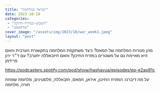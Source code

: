 ```yaml
---
title: "ישראל במלחמה"
date: 2023-10-19
categories: 
 - "השבוע-במזרח-התיכון"
 - "פודקאסט"
cover_image: "/assets/img/2023/10/war_week1.jpeg"
layout: "post"
---
```


מהן מטרות המלחמה של חמאס? כיצד משתקפת המלחמה בתקשורת הערבית והאם היא מאיימת גם על משטרים במזרח התיכון? והאם חיזבאללה יתערב? עם ד״ר ירון פרידמן

<https://podcasters.spotify.com/pod/show/hashavua/episodes/ep-e2ap91c>

על מה דיברנו: המזרח התיכון, איראן, חמאס, חזבאללה, פלסטינים, מלחמת שמחת תורה, מלחמה
